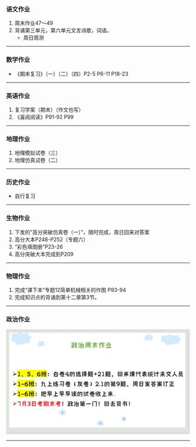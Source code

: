 ### 语文作业
1. 周末作业47～49
2. 背诵第三单元，第六单元文言诗歌，词语。
    * 周日周测
---

### 数学作业
* 《期末复习》（一）（二）（四）P2-5 P6-11 P18-23
---

### 英语作业
1. 复习学案（期末）（作文也写）
2. 《喜阅阅读》P91-92 P99
---

### 地理作业
1. 地理模拟试卷（三）
2. 地理仿真试卷（二）
---

### 历史作业
* 自行复习
---

### 生物作业
1. 下发的“高分突破仿真卷（一）”，限时完成，周日回来对答案
2. 高分大本P248-P252（专题六）
3. “彩色填图册”P23-26
4. 高分突破大本完成到P209
---

### 物理作业
1. 完成“课下本”专题12简单机械相关的作图 P93-94
2. 完成知识点的背诵到第十二章第3节。
---

### 政治作业
![hw](/hw_G8S2/_images/18p.jpg)

---
